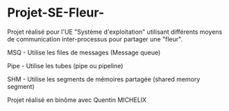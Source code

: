 # Projet-SE-Fleur-
Projet réalisé pour l'UE "Système d'exploitation" utilisant différents moyens de communication inter-processus pour partager une "fleur".


MSQ - Utilise les files de messages (Message queue)

Pipe - Utilise les tubes (pipe ou pipeline)

SHM - Utilise les segments de mémoires partagée (shared memory segment)

Projet réalisé en binôme avec Quentin MICHELIX
